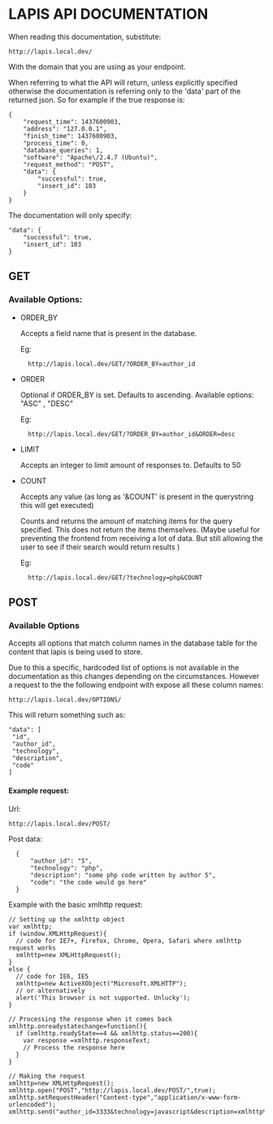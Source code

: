 # LAPIS API DOCUMENTATION

When reading this documentation, substitute:

    http://lapis.local.dev/

With the domain that you are using as your endpoint.

When referring to what the API will return, unless explicitly specified otherwise the documentation is referring only to the 'data' part of the returned json. So for example if the true response is:

    {
        "request_time": 1437600903,
        "address": "127.0.0.1",
        "finish_time": 1437600903,
        "process_time": 0,
        "database_queries": 1,
        "software": "Apache\/2.4.7 (Ubuntu)",
        "request_method": "POST",
        "data": {
            "successful": true,
            "insert_id": 103
        }
    }

The documentation will only specify:

    "data": {
        "successful": true,
        "insert_id": 103
    }

## GET

### Available Options:

* ORDER_BY

    Accepts a field name that is present in the database.

    Eg:

        http://lapis.local.dev/GET/?ORDER_BY=author_id

* ORDER

     Optional if ORDER_BY is set. Defaults to ascending.
     Available options: "ASC" , "DESC"

     Eg:

        http://lapis.local.dev/GET/?ORDER_BY=author_id&ORDER=desc

* LIMIT

    Accepts an integer to limit amount of responses to. Defaults to 50

* COUNT

    Accepts any value (as long as '&COUNT' is present in the querystring this will get executed)

    Counts and returns the amount of matching items for the query specified. This does not return the items themselves. (Maybe useful for preventing the frontend from receiving a lot of data. But still allowing the user to see if their search would return results )

    Eg:

        http://lapis.local.dev/GET/?technology=php&COUNT

## POST

### Available Options

Accepts all options that match column names in the database table for the content that lapis is being used to store.

Due to this a specific, hardcoded list of options is not available in the documentation as this changes depending on the circumstances. However a request to the the following endpoint with expose all these column names:

    http://lapis.local.dev/OPTIONS/

  This will return something such as:

    "data": [
     "id",
     "author_id",
     "technology",
     "description",
     "code"
    ]

#### Example request:
Url:

    http://lapis.local.dev/POST/

Post data:

      {
          "author_id": "5",
          "technology": "php",
          "description": "some php code written by author 5",
          "code": "the code would go here"
      }

Example with the basic xmlhttp request:

    // Setting up the xmlhttp object
    var xmlhttp;
    if (window.XMLHttpRequest){
      // code for IE7+, Firefox, Chrome, Opera, Safari where xmlhttp request works
      xmlhttp=new XMLHttpRequest();
    }
    else {
      // code for IE6, IE5
      xmlhttp=new ActiveXObject("Microsoft.XMLHTTP");
      // or alternatively
      alert('This browser is not supported. Unlucky');
    }

    // Processing the response when it comes back
    xmlhttp.onreadystatechange=function(){
      if (xmlhttp.readyState==4 && xmlhttp.status==200){
        var response =xmlhttp.responseText;
        // Process the response here
      }
    }

    // Making the request
    xmlhttp=new XMLHttpRequest();
    xmlhttp.open("POST","http://lapis.local.dev/POST/",true);
    xmlhttp.setRequestHeader("Content-type","application/x-www-form-urlencoded");
    xmlhttp.send("author_id=3333&technology=javascript&description=xmlhttp%20requests&code=this%20is%20the%20code");
